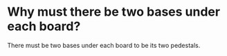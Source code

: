 # Why must there be two bases under each board?

There must be two bases under each board to be its two pedestals.
